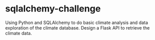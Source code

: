 # sqlalchemy-challenge
Using Python and SQLAlchemy to do basic climate analysis and data exploration of the climate database. Design a Flask API to retrieve the climate data.
